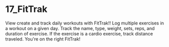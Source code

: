 # 17_FitTrak
View create and track daily workouts with FitTrak!! Log multiple exercises in a workout on a given day. Track the name, type, weight, sets, reps, and duration of exercise. If the exercise is a cardio exercise, track distance traveled.  You're on the right FitTrak!
